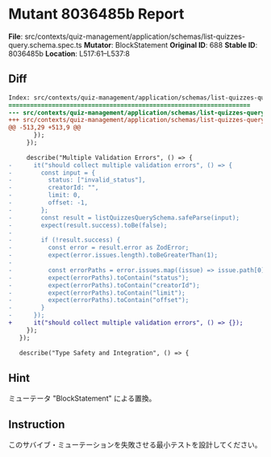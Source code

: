 # Mutant 8036485b Report

**File**: src/contexts/quiz-management/application/schemas/list-quizzes-query.schema.spec.ts
**Mutator**: BlockStatement
**Original ID**: 688
**Stable ID**: 8036485b
**Location**: L517:61–L537:8

## Diff

```diff
Index: src/contexts/quiz-management/application/schemas/list-quizzes-query.schema.spec.ts
===================================================================
--- src/contexts/quiz-management/application/schemas/list-quizzes-query.schema.spec.ts	original
+++ src/contexts/quiz-management/application/schemas/list-quizzes-query.schema.spec.ts	mutated #688
@@ -513,29 +513,9 @@
       });
     });
 
     describe("Multiple Validation Errors", () => {
-      it("should collect multiple validation errors", () => {
-        const input = {
-          status: ["invalid_status"],
-          creatorId: "",
-          limit: 0,
-          offset: -1,
-        };
-        const result = listQuizzesQuerySchema.safeParse(input);
-        expect(result.success).toBe(false);
-
-        if (!result.success) {
-          const error = result.error as ZodError;
-          expect(error.issues.length).toBeGreaterThan(1);
-
-          const errorPaths = error.issues.map((issue) => issue.path[0]);
-          expect(errorPaths).toContain("status");
-          expect(errorPaths).toContain("creatorId");
-          expect(errorPaths).toContain("limit");
-          expect(errorPaths).toContain("offset");
-        }
-      });
+      it("should collect multiple validation errors", () => {});
     });
   });
 
   describe("Type Safety and Integration", () => {
```

## Hint

ミューテータ "BlockStatement" による置換。

## Instruction

このサバイブ・ミューテーションを失敗させる最小テストを設計してください。
